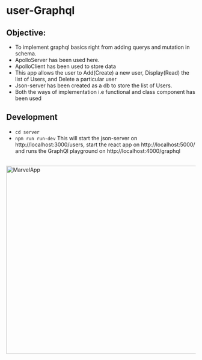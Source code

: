 # user-Graphql

## Objective:
- To implement graphql basics right from adding querys and mutation in schema.
- ApolloServer has been used here. 
- ApolloClient has been used to store data
- This app allows the user to Add(Create) a new user, Display(Read) the list of Users, and Delete a particular user
- Json-server has been created as a db to store the list of Users.
- Both the ways of implementation i.e functional and class component has been used

## Development
- `cd server`
- `npm run run-dev` This will start the json-server on http://localhost:3000/users, start the react app on http://localhost:5000/ and runs the GraphQl playground on http://localhost:4000/graphql
<br>
<img alt="MarvelApp" height="500px" width="738px" src="https://github.com/KrantiBrid98/user2/blob/master/image.png">
 
